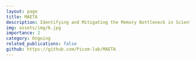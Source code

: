 ```yaml
---
layout: page
title: MAETA
description: Identifying and Mitigating the Memory Bottleneck in Scientific ML Models through Execution Trace Analysis
img: assets/img/6.jpg
importance: 2
category: Ongoing
related_publications: false
github: https://github.com/Picom-lab/MAETA
---
```

